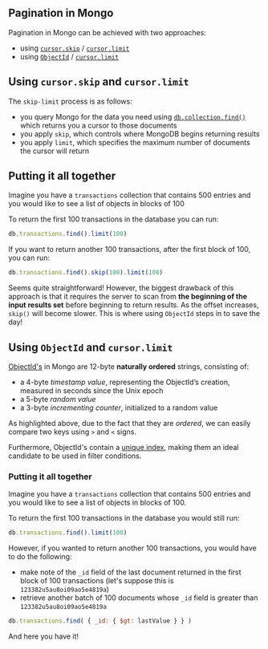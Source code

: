 ## Pagination in Mongo

Pagination in Mongo can be achieved with two approaches:
- using [`cursor.skip`](https://docs.mongodb.com/manual/reference/method/cursor.skip/) / [`cursor.limit`](https://docs.mongodb.com/manual/reference/method/cursor.limit/)
- using [`ObjectId`](https://docs.mongodb.com/manual/reference/bson-types/#objectid) / [`cursor.limit`](https://docs.mongodb.com/manual/reference/method/cursor.limit/)

## Using `cursor.skip` and `cursor.limit`

The `skip-limit` process is as follows:
- you query Mongo for the data you need using [`db.collection.find()`](https://docs.mongodb.com/manual/reference/method/db.collection.find/#db.collection.find) which returns you a cursor to those documents
- you apply `skip`, which controls where MongoDB begins returning results 
- you apply `limit`, which specifies the maximum number of documents the cursor will return

## Putting it all together

Imagine you have a `transactions` collection that contains 500 entries and you would like to see a list of objects in blocks of 100

To return the first 100 transactions in the database you can run:
```javascript
db.transactions.find().limit(100) 
```

If you want to return another 100 transactions, after the first block of 100, you can run:
```javascript
db.transactions.find().skip(100).limit(100)
```

Seems quite straightforward! However, the biggest drawback of this approach is that it requires the server to scan from **the beginning of the input results set** before beginning to return results. As the offset increases, `skip()` will become slower. This is where using `ObjectId` steps in to save the day!

## Using `ObjectId` and `cursor.limit`

[ObjectId's](https://docs.mongodb.com/manual/reference/method/ObjectId/) in Mongo are 12-byte **naturally ordered** strings, consisting of:
- a 4-byte *timestamp value*, representing the ObjectId’s creation, measured in seconds since the Unix epoch
- a 5-byte *random value*
- a 3-byte *incrementing counter*, initialized to a random value

As highlighted above, due to the fact that they are *ordered*, we can easily compare two keys using `>` and `<` signs.

Furthermore, ObjectId's contain a [unique index](https://docs.mongodb.com/manual/core/index-unique/#index-type-unique), making them an ideal candidate to be used in filter conditions.

### Putting it all together

Imagine you have a `transactions` collection that contains 500 entries and you would like to see a list of objects in blocks of 100.

To return the first 100 transactions in the database you would still run:
```javascript
db.transactions.find().limit(100) 
```

However, if you wanted to return another 100 transactions, you would have to do the following:
- make note of the `_id` field of the last document returned in the first block of 100 transactions (let's suppose this is `123382u5au8oi09ao5e4819a`)
- retrieve another batch of 100 documents whose `_id` field is greater than `123382u5au8oi09ao5e4819a`

```javascript
db.transactions.find( { _id: { $gt: lastValue } } )
```

And here you have it!
